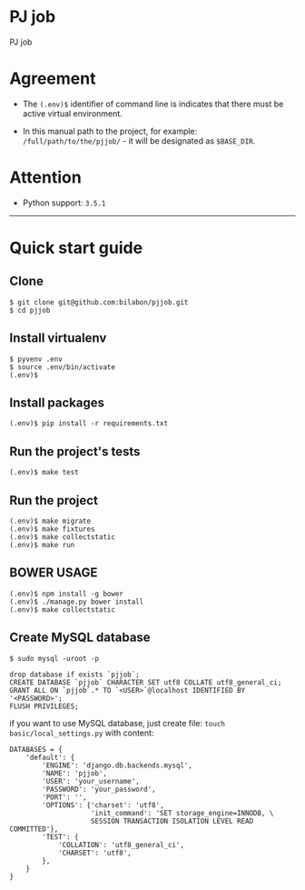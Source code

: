 PJ job
======

PJ job


Agreement
=========

- The `(.env)$` identifier of command line is indicates that there must be active virtual environment.

- In this manual path to the project, for example: `/full/path/to/the/pjjob/` - it will be designated as `$BASE_DIR`.


Attention
=========

- Python support: `3.5.1`

-------

Quick start guide
=================

Clone
-----


    $ git clone git@github.com:bilabon/pjjob.git
    $ cd pjjob


Install virtualenv
------------------


    $ pyvenv .env
    $ source .env/bin/activate
    (.env)$


Install packages
----------------


    (.env)$ pip install -r requirements.txt


Run the project's tests
----------------


    (.env)$ make test


Run the project
----------------


    (.env)$ make migrate
    (.env)$ make fixtures
    (.env)$ make collectstatic
    (.env)$ make run


BOWER USAGE
----------------


    (.env)$ npm install -g bower
    (.env)$ ./manage.py bower install
    (.env)$ make collectstatic


Create MySQL database
-----


    $ sudo mysql -uroot -p

    drop database if exists `pjjob`;
    CREATE DATABASE `pjjob` CHARACTER SET utf8 COLLATE utf8_general_ci;
    GRANT ALL ON `pjjob`.* TO `<USER>`@localhost IDENTIFIED BY '<PASSWORD>';
    FLUSH PRIVILEGES;


if you want to use MySQL database, just create file: `touch basic/local_settings.py` with content:


    DATABASES = {
        'default': {
            'ENGINE': 'django.db.backends.mysql',
            'NAME': 'pjjob',
            'USER': 'your_username',
            'PASSWORD': 'your_password',
            'PORT': '',
            'OPTIONS': {'charset': 'utf8',
                        'init_command': 'SET storage_engine=INNODB, \
                        SESSION TRANSACTION ISOLATION LEVEL READ COMMITTED'},
            'TEST': {
                'COLLATION': 'utf8_general_ci',
                'CHARSET': 'utf8',
            },
        }
    }
